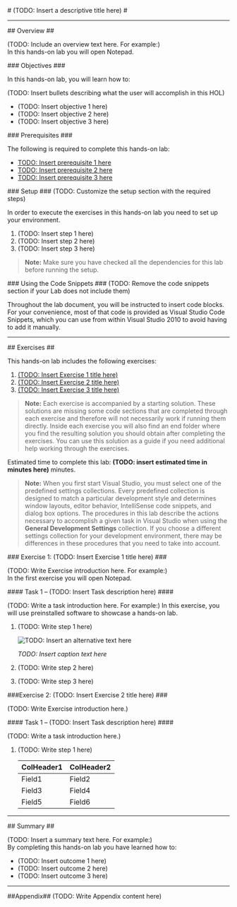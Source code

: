 ﻿<a name="Title" />
# (TODO: Insert a descriptive title here) #

---
<a name="Overview" />
## Overview ##

(TODO: Include an overview text here. For example:)  
In this hands-on lab you will open Notepad.

<a name="Objectives" />
### Objectives ###

In this hands-on lab, you will learn how to:

(TODO: Insert bullets describing what the user will accomplish in this HOL)

* (TODO: Insert objective 1 here)
* (TODO: Insert objective 2 here)
* (TODO: Insert objective 3 here)

<a name="Prerequisites" />
### Prerequisites ###

The following is required to complete this hands-on lab:

- [TODO: Insert prerequisite 1 here][1]
- [TODO: Insert prerequisite 2 here][2]
- [TODO: Insert prerequisite 3 here][3]

[1]: http://insert_link_to_prerequisite_1_here/
[2]: http://insert_link_to_prerequisite_2_here/
[3]: http://insert_link_to_prerequisite_3_here/

<a name="Setup" />
### Setup ###
(TODO: Customize the setup section with the required steps)

In order to execute the exercises in this hands-on lab you need to set up your environment.

1. (TODO: Insert step 1 here)
1. (TODO: Insert step 2 here)
1. (TODO: Insert step 3 here)


> **Note:** Make sure you have checked all the dependencies for this lab before running the setup.

<a name="UsingCodeSnippets" />
### Using the Code Snippets ###
(TODO: Remove the code snippets section if your Lab does not include them)

Throughout the lab document, you will be instructed to insert code blocks. For your convenience, most of that code is provided as Visual Studio Code Snippets, which you can use from within Visual Studio 2010 to avoid having to add it manually. 

---
<a name="Exercises" />
## Exercises ##

This hands-on lab includes the following exercises:

1.	[(TODO: Insert Exercise 1 title here)](#Exercise1)
1.	[(TODO: Insert Exercise 2 title here)](#Exercise2)
1.	[(TODO: Insert Exercise 3 title here)](#Exercise3)


> **Note:** Each exercise is accompanied by a starting solution. These solutions are missing some code sections that are completed through each exercise and therefore will not necessarily work if running them directly.
Inside each exercise you will also find an end folder where you find the resulting solution you should obtain after completing the exercises. You can use this solution as a guide if you need additional help working through the exercises.

Estimated time to complete this lab: **(TODO: insert estimated time in minutes here)** minutes.

> **Note:** When you first start Visual Studio, you must select one of the predefined settings collections. Every predefined collection is designed to match a particular development style and determines window layouts, editor behavior, IntelliSense code snippets, and dialog box options. The procedures in this lab describe the actions necessary to accomplish a given task in Visual Studio when using the **General Development Settings** collection. If you choose a different settings collection for your development environment, there may be differences in these procedures that you need to take into account.

<a name="Exercise1" />
### Exercise 1: (TODO: Insert Exercise 1 title here) ###

(TODO: Write Exercise introduction here. For example:)  
In the first exercise you will open Notepad.

<a name="Ex1Task1" />
#### Task 1 – (TODO: Insert Task description here) ####

(TODO: Write a task introduction here. For example:)
In this exercise, you will use preinstalled software to showcase a hands-on lab.

1. (TODO: Write step 1 here) 

	![TODO: Insert an alternative text here](images/insert_your_notepad_image_here.png?raw=true)

	_TODO: Insert caption text here_

1. (TODO: Write step 2 here) 
1. (TODO: Write step 3 here) 

<a name="Exercise2"></a>
###Exercise 2: (TODO: Insert Exercise 2 title here) ###

(TODO: Write Exercise introduction here.)

<a name="Ex2Task1" />
#### Task 1 – (TODO: Insert Task description here) ####

(TODO: Write a task introduction here.)

1. (TODO: Write step 1 here) 

	| **ColHeader1** | **ColHeader2** |
	|----------------|----------------|
	| Field1         | Field2         |
	| Field3         | Field4         |
	| Field5         | Field6         |

---

<a name="summary" />
## Summary ##

(TODO: Insert a summary text here. For example:)  
By completing this hands-on lab you have learned how to:

 * (TODO: Insert outcome 1 here)
 * (TODO: Insert outcome 2 here)
 * (TODO: Insert outcome 3 here)

---

<a name="Appendix" />
##Appendix##
(TODO: Write Appendix content here)
